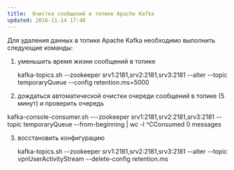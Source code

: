 ```yaml
---
title:  Очистка сообщений в топике Apache Kafka
updated: 2016-11-14 17:40
---
```

Для удаления данных в топике Apache Kafka необходимо выполнить следующие команды:

 1. уменьшить время жизни сообщений в топике

     kafka-topics.sh --zookeeper srv1:2181,srv2:2181,srv3:2181 --alter --topic temporaryQueue --config retention.ms=5000

 2. дождаться автоматической очистки очереди сообщений в топике (5 минут) и проверить очередь

   kafka-console-consumer.sh ---zookeeper srv1:2181,srv2:2181,srv3:2181 --topic temporaryQueue --from-beginning | wc -l
^CConsumed 0 messages

 3. восстановить конфигурацию 

     kafka-topics.sh --zookeeper srv1:2181,srv2:2181,srv3:2181 --alter --topic vpnUserActivityStream --delete-config retention.ms